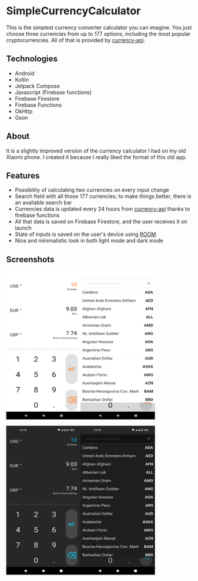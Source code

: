 # SimpleCurrencyCalculator

This is the simplest currency converter calculator you can imagine. You just choose three currencies from up to 177 options, including the most popular cryptocurrencies. All of that is provided by [currency-api](https://currencyapi.com/).

## Technologies

- Android
- Kotlin
- Jetpack Compose
- Javascript (Firebase functions)
- Firebase Firestore
- Firebase Functions 
- OkHttp
- Gson

## About

It is a slightly improved version of the currency calculator I had on my old Xiaomi phone. I created it because I really liked the format of this old app.

## Features 

- Possibility of calculating two currencies on every input change
- Search field with all those 177 currencies; to make things better, there is an available search bar
- Currencies data is updated every 24 hours from [currency-api](https://currencyapi.com/) thanks to firebase functions
- All that data is saved on Firebase Firestore, and the user receives it on launch
- State of inputs is saved on the user's device using [ROOM](https://developer.android.com/training/data-storage/room)
- Nice and minimalistic look in both light mode and dark mode

## Screenshots

<img src="screenshots/calculator_light.png" alt="Image 1" width="200" height="400"><img src="screenshots/currency_light.png" alt="Image 3" width="200" height="400">

<img src="screenshots/calculator_dark.png" alt="Image 2" width="200" height="400"><img src="screenshots/currency_dark.png" alt="Image 4" width="200" height="400">

